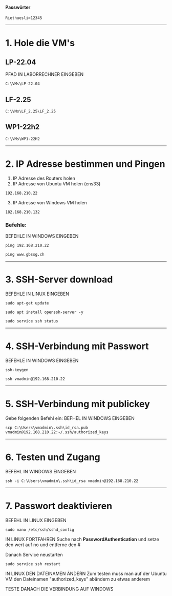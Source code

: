 
#### Passwörter
```pwd
Riethuesli>12345
```

---
# 1. Hole die VM's

## LP-22.04
PFAD IN LABORRECHNER EINGEBEN
```pfad
C:\VMs\LP-22.04
```

## LF-2.25
```pfad
C:\VMs\LF_2.25\LF_2.25
```

## WP1-22h2
```pfad
C:\VMs\WP1-22H2
```

---

# 2. IP Adresse bestimmen und Pingen

1. IP Adresse des Routers holen
2. IP Adresse von Ubuntu VM holen (ens33)

```ip
192.168.210.22
```

3. IP Adresse von Windows VM holen

```ip
182.168.210.132
```

### Befehle:
BEFEHLE IN WINDOWS EINGEBEN
```windows
ping 192.168.210.22
```

```windows
ping www.gbssg.ch
```

---

# 3. SSH-Server download
BEFEHLE IN LINUX EINGEBEN
```linux
sudo apt-get update
```

```linux
sudo apt install openssh-server -y
```

```linux
sudo service ssh status
```

---

# 4. SSH-Verbindung mit Passwort
BEFEHLE IN WINDOWS EINGEBEN
```ssh
ssh-keygen
```

```windows
ssh vmadmin@192.168.210.22
```

---

# 5. SSH-Verbindung mit publickey

Gebe folgenden Befehl ein:
BEFHEL IN WINDOWS EINGEBEN
```windows
scp C:\Users\vmadmin\.ssh\id_rsa.pub vmadmin@192.168.210.22:~/.ssh/authorized_keys
```

---

# 6. Testen und Zugang
BEFEHL IN WINDOWS EINGEBEN
```windows
ssh -i C:\Users\vmadmin\.ssh\id_rsa vmadmin@192.168.210.22
```

---

# 7. Passwort deaktivieren
BEFEHL IN LINUX EINGEBEN
```linux
sudo nano /etc/ssh/sshd_config
```
IN LINUX FORTFAHREN
Suche nach **PasswordAuthentication** und setze den wert auf no und entferne den #

Danach Service neustarten

```linux
sudo service ssh restart
```
IN LINUX DEN DATEINAMEN ÄNDERN 
Zum testen muss man auf der Ubuntu VM den Dateinamen "authorized_keys"  abändern zu etwas anderem

TESTE DANACH DIE VERBINDUNG AUF WINDOWS

